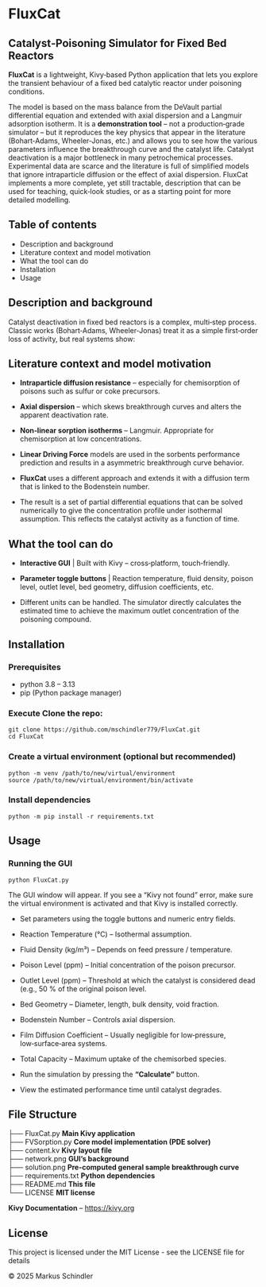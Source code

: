 # FluxCat

## Catalyst‑Poisoning Simulator for Fixed Bed Reactors

**FluxCat** is a lightweight, Kivy‑based Python application that lets you explore the transient behaviour of a fixed bed catalytic reactor under poisoning conditions.

The model is based on the mass balance from the DeVault partial differential equation and extended with axial dispersion and a Langmuir adsorption isotherm. It is a **demonstration tool** – not a production‑grade simulator – but it reproduces the key physics that appear in the literature (Bohart‑Adams, Wheeler‑Jonas, etc.) and allows you to see how the various parameters influence the breakthrough curve and the catalyst life.
Catalyst deactivation is a major bottleneck in many petrochemical processes. Experimental data are scarce and the literature is full of simplified models that ignore intraparticle diffusion or the effect of axial dispersion. FluxCat implements a more complete, yet still tractable, description that can be used for teaching, quick‑look studies, or as a starting point for more detailed modelling.

## Table of contents

* Description and background
* Literature context and model motivation
* What the tool can do 
* Installation
* Usage

## Description and background

Catalyst deactivation in fixed bed reactors is a complex, multi‑step process. Classic works (Bohart‑Adams, Wheeler‑Jonas) treat it as a simple first‑order loss of activity, but real systems show:
    
## Literature context and model motivation

* **Intraparticle diffusion resistance** – especially for chemisorption of poisons such as sulfur or coke precursors.

* **Axial dispersion** – which skews breakthrough curves and alters the apparent deactivation rate.

* **Non‑linear sorption isotherms** – Langmuir. Appropriate for chemisorption at low concentrations.

* **Linear Driving Force** models are used in the sorbents performance prediction and results in a asymmetric breakthrough curve behavior. 

* **FluxCat** uses a different approach and extends it with a diffusion term that is linked to the Bodenstein number.

* The result is a set of partial differential equations that can be solved numerically to give the concentration profile under isothermal assumption. This reflects the catalyst activity as a function of time.

## What the tool can do

* **Interactive GUI** | Built with Kivy – cross‑platform, touch‑friendly.

* **Parameter toggle buttons** | Reaction temperature, fluid density, poison level, outlet level, bed geometry, diffusion coefficients, etc.

* Different units can be handled. The simulator directly calculates the estimated time to achieve the maximum outlet concentration of the poisoning compound.

## Installation

### Prerequisites

* python 3.8 – 3.13
* pip (Python package manager)
 
### Execute Clone the repo:
```
git clone https://github.com/mschindler779/FluxCat.git
cd FluxCat
```

### Create a virtual environment (optional but recommended)
```
python -m venv /path/to/new/virtual/environment
source /path/to/new/virtual/environment/bin/activate
```

### Install dependencies
```
python -m pip install -r requirements.txt
```

## Usage

### Running the GUI
```
python FluxCat.py
```    

The GUI window will appear. If you see a “Kivy not found” error, make sure the virtual environment is activated and that Kivy is installed correctly.

* Set parameters using the toggle buttons and numeric entry fields.

* Reaction Temperature (°C) – Isothermal assumption.

* Fluid Density (kg/m³) – Depends on feed pressure / temperature.

* Poison Level (ppm) – Initial concentration of the poison precursor.

* Outlet Level (ppm) – Threshold at which the catalyst is considered dead (e.g., 50 % of the original poison level.

* Bed Geometry – Diameter, length, bulk density, void fraction.
    
* Bodenstein Number – Controls axial dispersion.

* Film Diffusion Coefficient – Usually negligible for low‑pressure, low‑surface‑area systems.
* Total Capacity – Maximum uptake of the chemisorbed species.
* Run the simulation by pressing the **“Calculate”** button.
* View the estimated performance time until catalyst degrades.

## File Structure

├── FluxCat.py **Main Kivy application**<br/>
├── FVSorption.py **Core model implementation (PDE solver)**<br/>
├── content.kv **Kivy layout file**<br/>
├── network.png **GUI’s background**<br/>
├── solution.png	**Pre-computed general sample breakthrough curve**<br/>
├── requirements.txt	**Python dependencies**<br/>
├── README.md **This file**<br/>
└── LICENSE **MIT license**

**Kivy Documentation** – https://kivy.org

## License

This project is licensed under the MIT License - see the LICENSE file for details

© 2025 Markus Schindler

